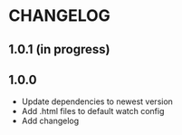 # CHANGELOG

## 1.0.1 (in progress)

## 1.0.0

* Update dependencies to newest version
* Add .html files to default watch config
* Add changelog